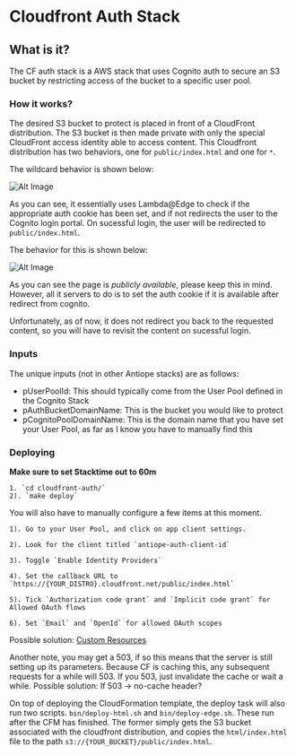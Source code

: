 # Cloudfront Auth Stack


## What is it?

The CF auth stack is a AWS stack that uses Cognito auth to secure an S3 bucket by restricting access of the bucket to a specific user pool.

### How it works?
The desired S3 bucket to protect is placed in front of a CloudFront distribution. The S3 bucket is then made private with only the special CloudFront access identity able to access content. This Cloudfront distribution has two behaviors, one for `public/index.html` and one for `*`.

The wildcard behavior is shown below:


![Alt Image](https://user-images.githubusercontent.com/14262055/49660211-0aa9f300-fa14-11e8-91fd-8c86e9ae746b.png)


As you can see, it essentially uses Lambda@Edge to check if the appropriate auth cookie has been set, and if not redirects the user to the Cognito login portal. On sucessful login, the user will be redirected to `public/index.html`.

The behavior for this is shown below:

![Alt Image](https://user-images.githubusercontent.com/14262055/49660212-0aa9f300-fa14-11e8-9d59-901eced101dc.png)

As you can see the page is *publicly available*, please keep this in mind. However, all it servers to do is to set the auth cookie if it is available after redirect from cognito.

Unfortunately, as of now, it does not redirect you back to the requested content, so you will have to revisit the content on sucessful login.

### Inputs
The unique inputs (not in other Antiope stacks) are as follows:

- pUserPoolId: This should typically come from the User Pool defined in the Cognito Stack
- pAuthBucketDomainName: This is the bucket you would like to protect
- pCognitoPoolDomainName: This is the domain name that you have set your User Pool, as far as I know you have to manually find this

### Deploying

**Make sure to set Stacktime out to 60m**

    1. `cd cloudfront-auth/`
    2). `make deploy`

You will also have to manually configure a few items at this moment.

    1). Go to your User Pool, and click on app client settings.

    2). Look for the client titled `antiope-auth-client-id`

    3). Toggle `Enable Identity Providers`

    4). Set the callback URL to `https://{YOUR_DISTRO}.cloudfront.net/public/index.html`

    5). Tick `Authorization code grant` and `Implicit code grant` for Allowed OAuth flows

    6). Set `Email` and `OpenId` for allowed OAuth scopes
Possible solution: [Custom Resources](https://github.com/rosberglinhares/CloudFormationCognitoCustomResources)

Another note, you may get a 503, if so this means that the server is still setting up its parameters. Because CF is caching this, any subsequent requests for a while will 503. If you 503, just invalidate the cache or wait a while.
Possible solution: If 503 -> no-cache header?

On top of deploying the CloudFormation template, the deploy task will also run two scripts. `bin/deploy-html.sh` and `bin/deploy-edge.sh`. These run after the CFM has finished. The former simply gets the S3 bucket associated with the cloudfront distribution, and copies the `html/index.html` file to the path `s3://{YOUR_BUCKET}/public/index.html`.
